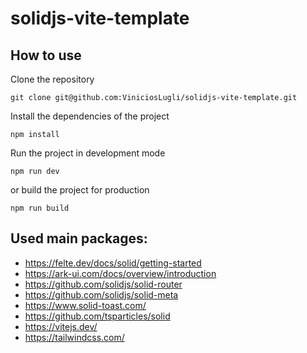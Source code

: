 # solidjs-vite-template

## How to use

Clone the repository

```shell
git clone git@github.com:ViniciosLugli/solidjs-vite-template.git
```

Install the dependencies of the project

```shell
npm install
```

Run the project in development mode

```shell
npm run dev
```

or build the project for production

```shell
npm run build
```

## Used main packages:

-   https://felte.dev/docs/solid/getting-started
-   https://ark-ui.com/docs/overview/introduction
-   https://github.com/solidjs/solid-router
-   https://github.com/solidjs/solid-meta
-   https://www.solid-toast.com/
-   https://github.com/tsparticles/solid
-   https://vitejs.dev/
-   https://tailwindcss.com/
